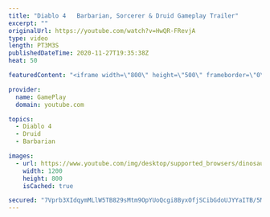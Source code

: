 ```yaml
---
title: "Diablo 4   Barbarian, Sorcerer & Druid Gameplay Trailer"
excerpt: ""
originalUrl: https://youtube.com/watch?v=HwQR-FRevjA
type: video
length: PT3M3S
publishedDateTime: 2020-11-27T19:35:38Z
heat: 50

featuredContent: "<iframe width=\"800\" height=\"500\" frameborder=\"0\" src=\"https://www.youtube.com/embed/HwQR-FRevjA\" allow=\"accelerometer; autoplay; encrypted-media; gyroscope; picture-in-picture\" allowfullscreen></iframe>"

provider:
  name: GamePlay
  domain: youtube.com

topics:
  - Diablo 4
  - Druid
  - Barbarian

images:
  - url: https://www.youtube.com/img/desktop/supported_browsers/dinosaur.png
    width: 1200
    height: 800
    isCached: true

secured: "7Vprb3XIdqymMLlW5TB829sMtm9OpYUoQcgi8ByxOfjSCibGdoUJYYaITB/5Me+2k7mOJwCnfiYkCf+nJlYac9mR+4c4hvca1xfbgDq7UOqQX+1GagLrQRTMOC0sTY19Yh/v93EObwAChkYFAK+u4eoUWq52LFME8iOfZm8ORu0Nmvg2PQeZg2AbQRpVX9wfd7Tf0Fs17B3e7XeYI6qRcEf5PZLP7Ff7YntF+pJR6TVNEsEK2SWlkiv7vZS/DQ70emzlc1UxvZvSVo+HaLQvU+yxTdrmuIdkifnCcvp+CwNNmBRBQ0uJycYrdslDTl+6P0J14TYVnx4MuKPAXS7oyPFi/mq0BUgIOywF8SmBHh/HC5di+HzoRn5trj3Fd4rkPKh7FLAbVsJl7NXR0nQhRzFdhZXKnZx901mNNOkv+7o=;YpjvdX8cDk2mBbS/oXeRlg=="
---
```


